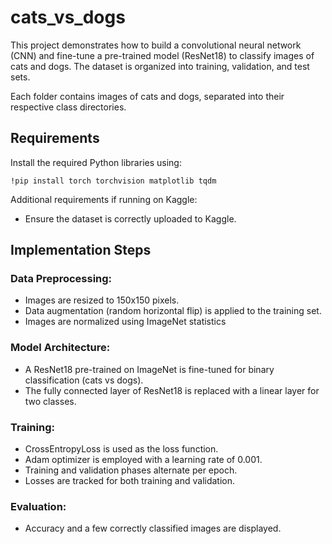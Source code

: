 # cats_vs_dogs

This project demonstrates how to build a convolutional neural network (CNN) and fine-tune a pre-trained model (ResNet18) to classify images of cats and dogs. The dataset is organized into training, validation, and test sets.

Each folder contains images of cats and dogs, separated into their respective class directories.


## Requirements

Install the required Python libraries using:

    !pip install torch torchvision matplotlib tqdm

Additional requirements if running on Kaggle:

- Ensure the dataset is correctly uploaded to Kaggle.

    

## Implementation Steps

### Data Preprocessing:

  - Images are resized to 150x150 pixels.
  - Data augmentation (random horizontal flip) is applied to the training set.
  - Images are normalized using ImageNet statistics

### Model Architecture:

  - A ResNet18 pre-trained on ImageNet is fine-tuned for binary classification (cats vs dogs).
  - The fully connected layer of ResNet18 is replaced with a linear layer for two classes.

### Training:

  - CrossEntropyLoss is used as the loss function.
  - Adam optimizer is employed with a learning rate of 0.001.
  - Training and validation phases alternate per epoch.
  - Losses are tracked for both training and validation.

### Evaluation:

  - Accuracy and a few correctly classified images are displayed.


